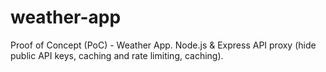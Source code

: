 # weather-app
Proof of Concept (PoC) - Weather App. Node.js &amp; Express API proxy (hide public API keys, caching and rate limiting, caching).
